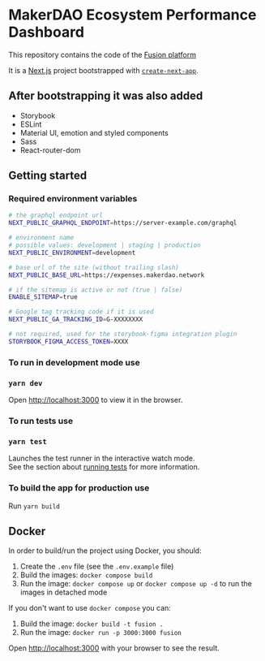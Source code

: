 # MakerDAO Ecosystem Performance Dashboard

This repository contains the code of the [Fusion platform](https://expenses.makerdao.network/)

It is a [Next.js](https://nextjs.org/) project bootstrapped with [`create-next-app`](https://github.com/vercel/next.js/tree/canary/packages/create-next-app).

## After bootstrapping it was also added

- Storybook
- ESLint
- Material UI, emotion and styled components
- Sass
- React-router-dom

## Getting started

### Required environment variables

```bash
# the graphql endpoint url
NEXT_PUBLIC_GRAPHQL_ENDPOINT=https://server-example.com/graphql

# environment name
# possible values: development | staging | production
NEXT_PUBLIC_ENVIRONMENT=development

# base url of the site (without trailing slash)
NEXT_PUBLIC_BASE_URL=https://expenses.makerdao.network

# if the sitemap is active or not (true | false)
ENABLE_SITEMAP=true

# Google tag tracking code if it is used
NEXT_PUBLIC_GA_TRACKING_ID=G-XXXXXXXX

# not required, used for the storybook-figma integration plugin
STORYBOOK_FIGMA_ACCESS_TOKEN=XXXX
```

### To run in development mode use

### `yarn dev`

Open [http://localhost:3000](http://localhost:3000) to view it in the browser.

### To run tests use

### `yarn test`

Launches the test runner in the interactive watch mode.\
See the section about [running tests](https://facebook.github.io/create-react-app/docs/running-tests) for more information.

### To build the app for production use

Run `yarn build`

## Docker

In order to build/run the project using Docker, you should:

1. Create the `.env` file (see the `.env.example` file)
2. Build the images: `docker compose build`
3. Run the image: `docker compose up` or `docker compose up -d` to run the images in detached mode

If you don't want to use `docker compose` you can:

1. Build the image: `docker build -t fusion .`
2. Run the image: `docker run -p 3000:3000 fusion`

Open [http://localhost:3000](http://localhost:3000) with your browser to see the result.
